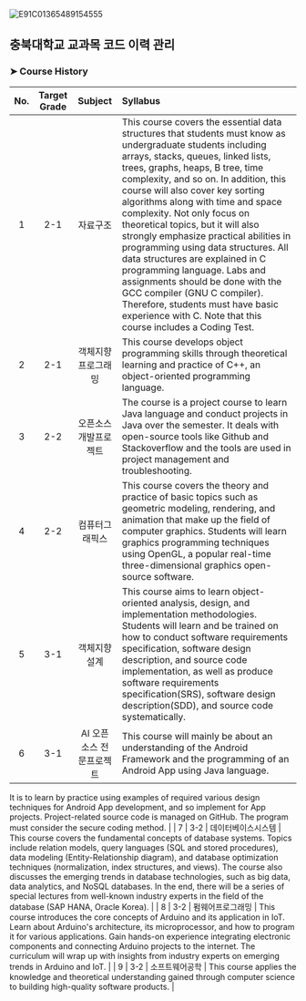 ![E91C01365489154555](https://user-images.githubusercontent.com/56868605/194696409-f590d5c3-88ea-4b7d-9141-020c10046924.jpg)

## 충북대학교 교과목 코드 이력 관리

### ➤ Course History

| No. | Target Grade | Subject | Syllabus |
| :-: | :-: | :-: | :- |
| 1 | 2-1 | 자료구조 | This course covers the essential data structures that students must know as undergraduate students including arrays, stacks, queues, linked lists, trees, graphs, heaps, B tree, time complexity, and so on. In addition, this course will also cover key sorting algorithms along with time and space complexity. Not only focus on theoretical topics, but it will also strongly emphasize practical abilities in programming using data structures. All data structures are explained in C programming language. Labs and assignments should be done with the GCC compiler (GNU C compiler). Therefore, students must have basic experience with C. Note that this course includes a Coding Test. |
| 2 | 2-1 | 객체지향 프로그래밍 | This course develops object programming skills through theoretical learning and practice of C++, an object-oriented programming language. |
| 3 | 2-2 | 오픈소스개발프로젝트 | The course is a project course to learn Java language and conduct projects in Java over the semester. It deals with open-source tools like Github and Stackoverflow and the tools are used in project management and troubleshooting. |
| 4 | 2-2 | 컴퓨터그래픽스 | This course covers the theory and practice of basic topics such as geometric modeling, rendering, and animation that make up the field of computer graphics. Students will learn graphics programming techniques using OpenGL, a popular real-time three-dimensional graphics open-source software. |
| 5 | 3-1 | 객체지향 설계 | This course aims to learn object-oriented analysis, design, and implementation methodologies. Students will learn and be trained on how to conduct software requirements specification, software design description, and source code implementation, as well as produce software requirements specification(SRS), software design description(SDD), and source code systematically. |
| 6 | 3-1 | AI  오픈소스 전문프로젝트 | This course will mainly be about an understanding of the Android Framework and the programming of an Android App using Java language.
It is to learn by practice using examples of required various design techniques for Android App development, and so implement for App projects.
Project-related source code is managed on GitHub. The program must consider the secure coding method. |
| 7 | 3-2 | 데이터베이스시스템 | This course covers the fundamental concepts of database systems. Topics include relation models, query languages (SQL and stored procedures), data modeling (Entity-Relationship diagram), and database optimization techniques (normalization, index structures, and views). The course also discusses the emerging trends in database technologies, such as big data, data analytics, and NoSQL databases. In the end, there will be a series of special lectures from well-known industry experts in the field of the database (SAP HANA, Oracle Korea). |
| 8 | 3-2 | 펌웨어프로그래밍 | This course introduces the core concepts of Arduino and its application in IoT. Learn about Arduino's architecture, its microprocessor, and how to program it for various applications. Gain hands-on experience integrating electronic components and connecting Arduino projects to the internet. The curriculum will wrap up with insights from industry experts on emerging trends in Arduino and IoT. |
| 9 | 3-2 | 소프트웨어공학 | This course applies the knowledge and theoretical understanding gained through computer science to building high-quality software products. |

